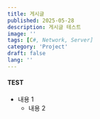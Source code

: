 ```yaml
---
title: 게시글
published: 2025-05-28
description: 게시글 테스트
image: ''
tags: [C#, Network, Server]
category: 'Project'
draft: false 
lang: ''
---
```


#### TEST
- 내용 1
  - 내용 2
